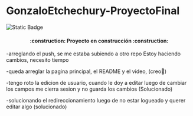 # GonzaloEtchechury-ProyectoFinal

![Static Badge](https://img.shields.io/badge/Build-En_progreso-red?style=flat&logo=Django)

<h4 align="center">
:construction: Proyecto en construcción :construction:
</h4>
-arreglando el push, se me estaba subiendo a otro repo
Estoy haciendo cambios, necesito tiempo

-queda arreglar la pagina principal, el README y el video,  (creo🤣)

-tengo roto la edicion de usuario, cuando le doy a editar luego de cambiar los campos me cierra sesion y no guarda los cambios (Solucionado)

-solucionando el redireccionamiento luego de no estar logueado y querer editar algo (solucionado)
